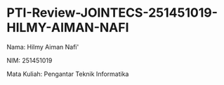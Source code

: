 # PTI-Review-JOINTECS-251451019-HILMY-AIMAN-NAFI
Nama: Hilmy Aiman Nafi'

NIM: 251451019

Mata Kuliah: Pengantar Teknik Informatika
